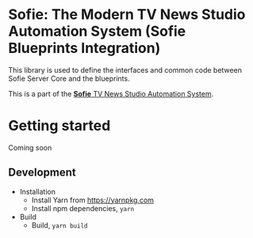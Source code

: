 
# Sofie: The Modern TV News Studio Automation System (Sofie Blueprints Integration)

This library is used to define the interfaces and common code between Sofie Server Core and the blueprints.

This is a part of the [**Sofie** TV News Studio Automation System](https://github.com/nrkno/Sofie-TV-automation/).

# Getting started

Coming soon

## Development
* Installation
  * Install Yarn from https://yarnpkg.com
  * Install npm dependencies, `yarn`
* Build
  * Build, `yarn build`
